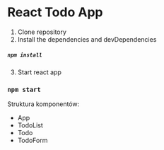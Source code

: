 # React Todo App

1. Clone repository
2. Install the dependencies and devDependencies

##### `npm install`

3. Start react app

### `npm start`

Struktura komponentów:

- App
- TodoList
- Todo
- TodoForm
